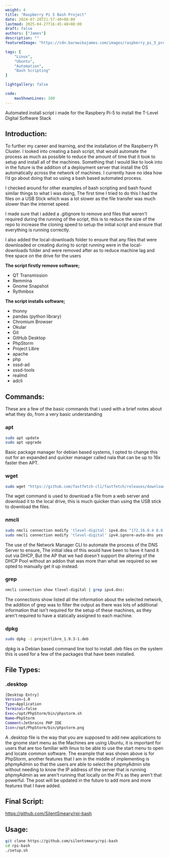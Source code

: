 ```yaml
---
weight: 4
title: "Raspberry Pi 5 Bash Project"
date: 2024-07-28T21:57:40+08:00
lastmod: 2025-04-27T16:45:40+08:00
draft: false
authors: ["James"]
description: ""
featuredImage: "https://cdn.barowikajames.com/images/raspberry_pi_5_project.png"

tags: [
    "Linux", 
    "Ubuntu",
    "Automation",
    "Bash Scripting"
]

lightgallery: false

code:
    maxShownLines: 100
---
```

Automated install script i made for the Raspbery Pi-5 to install the T-Level Digital Software Stack

<!--more-->

## Introduction:
To further my career and learning, and the installation of the Raspberry Pi Cluster. I looked into creating a bash script, that would automate the process as much as possible to reduce the amount of time that it took to setup and install all of the machines. Something that I would like to look into in the future is the addition of a deployment server that install the OS automatically across the network of machines. I currently have no idea how I’d go about doing that so using a bash based automated process.

I checked around for other examples of bash scripting and bash found similar things to what I was doing, The first time I tried to do this I had the files on a USB Stick which was a lot slower as the file transfer was much slower than the internet speed.

I made sure that i added a .gitignore to remove and files that weren't required during the running of the script, this is to reduce the size of the repo to increase the cloning speed to setup the initial script and ensure that everything is running correctly.

I also added the local-downloads folder to ensure that any files that were downloaded or creating during to script running were in the local-downloads folder and were removed after as to reduce machine lag and free space on the drive for the users

**The script firstly remove software;**
- QT Transmission
- Remmina
- Gnome Snapshot
- Rythmbox

**The script installs software;** 
- thonny
- pandas (python library)
- Chromium Browser
- Okular
- Git
- GitHub Desktop
- PhpStorm
- Project Libre
- apache
- php
- sssd-ad
- sssd-tools
- realmd
- adcli

## Commands:
These are a few of the basic commands that i used with a brief notes about what they do, from a very basic understanding

### apt
```sh
sudo apt update
sudo apt upgrade
```
Basic package manager for debian based systems, I opted to change this out for an expanded and quicker manager called nala that can be up to 16x faster then APT.

### wget
```sh
sudo wget "https://github.com/fastfetch-cli/fastfetch/releases/download/2.18.1/fastfetch-linux-amd64.deb"
```
The wget command is used to download a file from a web server and download it to the local drive, this is much quicker than using the USB stick to download the files.

### nmcli
```sh
sudo nmcli connection modify 'tlevel-digital' ipv4.dns "172.16.0.4 8.8.8.8"
sudo nmcli connection modify 'tlevel-digital' ipv4.ignore-auto-dns yes
```
The use of the Network Manager CLI to automate the process of the DNS Server to ensure, The initial idea of this would have been to have it hand it out via DHCP, But the AP that we had doesn't support the altering of the DHCP Pool without an addon that was more than what we required so we opted to manually get it up instead.

### grep
```sh
nmcli connection show tlevel-digital | grep ipv4.dns:
```
The connections show listed all the information about the selected network, the addition of grep was to filter the output as there was lots of additional information that isn't required for the setup of these machines, as they aren't required to have a statically assigned to each machine.

### dpkg
```sh
sudo dpkg -i projectlibre_1.9.3-1.deb
```
dpkg is a Debian based command line tool to install .deb files on the system this is used for a few of the packages that have been installed.

## File Types:
### .desktop
```sh
[Desktop Entry]
Version=1.0
Type=Application
Terminal=false
Exec=/opt/PhpStorm/bin/phpstorm.sh
Name=PhpStorm
Comment=Jetbrains PHP IDE
Icon=/opt/PhpStorm/bin/phpstorm.png
```
A .desktop file is the way that you are supposed to add new applications to the gnome start menu as the Machines are using Ubuntu, it is important for users that are too familiar with linux to be able to use the start menu to open and locate common software. The example that was shown above is for PhpStorm, another features that I am in the middle of implementing is phpmyAdmin so that the users are able to select the phpmyAdmin site without needing to know the IP address of the server that is running phpmyAdmin as we aren't running that locally on the Pi's as they aren't that powerful. The post will be updated in the future to add more and more features that I have added.

## Final Script:
https://github.com/SilentSmeary/rpi-bash

## Usage:
```sh
git clone https://github.com/silentsmeary/rpi-bash
cd rpi-bash
./setup.sh
```